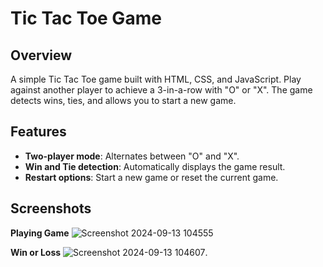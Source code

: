 # Tic Tac Toe Game

## Overview

A simple Tic Tac Toe game built with HTML, CSS, and JavaScript. Play against another player to achieve a 3-in-a-row with "O" or "X". The game detects wins, ties, and allows you to start a new game.

## Features

- **Two-player mode**: Alternates between "O" and "X".
- **Win and Tie detection**: Automatically displays the game result.
- **Restart options**: Start a new game or reset the current game.

## Screenshots

**Playing Game**
![Screenshot 2024-09-13 104555](https://github.com/user-attachments/assets/b97f0699-0b4b-4f82-be31-ceb8445f0001)

**Win or Loss**
![Screenshot 2024-09-13 104607](https://github.com/user-attachments/assets/326caaad-8e40-4113-a9cd-63b23c96678f).


